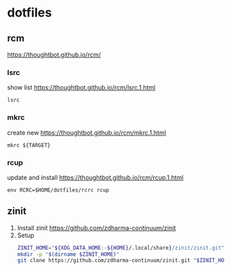 # dotfiles

## rcm

<https://thoughtbot.github.io/rcm/>

### lsrc

show list
<https://thoughtbot.github.io/rcm/lsrc.1.html>

```console
lsrc
```

### mkrc

create new
<https://thoughtbot.github.io/rcm/mkrc.1.html>

```console
mkrc ${TARGET}
```

### rcup

update and install
<https://thoughtbot.github.io/rcm/rcup.1.html>
```console
env RCRC=$HOME/dotfiles/rcrc rcup
```

## zinit

1. Install zinit
   <https://github.com/zdharma-continuum/zinit>
1. Setup
   ```bash
   ZINIT_HOME="${XDG_DATA_HOME:-${HOME}/.local/share}/zinit/zinit.git"
   mkdir -p "$(dirname $ZINIT_HOME)"
   git clone https://github.com/zdharma-continuum/zinit.git "$ZINIT_HOME"
   ```
